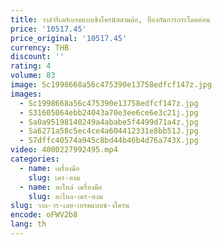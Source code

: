 ```yaml
---
title: วาล์วรีเลย์เบรคแบบซิงโครนัสสามล้อ, ป้องกันการกระโดดอ่อน
price: '10517.45'
price_original: '10517.45'
currency: THB
discount: ''
rating: 4
volume: 83
image: Sc1998668a56c475390e13758edfcf147z.jpg
images:
  - Sc1998668a56c475390e13758edfcf147z.jpg
  - S31605064ebb24043a70e3ee6ce6e3c21j.jpg
  - Sa0a95198140249a4ababe5f4499d71a4z.jpg
  - Sa6271a58c5ec4ce4a604412331e8bb51J.jpg
  - S7dffc40574a945c8bd44b46b4d76a743X.jpg
video: 4000227992495.mp4
categories:
  - name: เครื่องมือ
    slug: เคร-องม
  - name: อะไหล่ เครื่องมือ
    slug: อะไหล-เคร-องม
slug: วาล-วร-เลย-เบรคแบบซ-งโครน
encode: oFWV2b8
lang: th
---
```

  